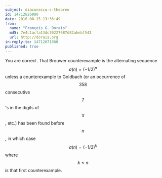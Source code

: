 ```yaml
---
subject: diaconescu-s-theorem
id: 14712826090
date: 2016-08-15 13:36:49
from:
  name: "François G. Dorais"
  md5: 7e4c1acfa13dc30227687d82abebf543
  url: http://dorais.org
in-reply-to: 14712671060
published: true
---
```

You are correct. That Brouwer counterexample is the alternating sequence $$a(n) = (-1/2)^n$$ unless a counterexample to Goldbach (or an occurrence of $$358$$ consecutive $$7$$'s in the digits of $$\pi$$, etc.) has been found before $$n$$, in which case $$a(n) = (-1/2)^k$$ where $$k \leq n$$ is that first counterexample.
